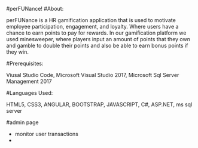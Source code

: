 #perFUNance!
#About:

perFUNance is a HR gamification application that is used to motivate employee participation, engagement, and loyalty. Where users have a chance to earn points to pay for rewards. In our gamification platform we used minesweeper, where players input an amount of points that they own and gamble to double their points and also be able to earn bonus points if they win.  

#Prerequisites:

Viusal Studio Code, Microsoft Visual Studio 2017, Microsoft Sql Server Management 2017

#Languages Used:

HTML5, CSS3, ANGULAR, BOOTSTRAP, JAVASCRIPT, C#, ASP.NET, ms sql server

#admin page

- monitor user transactions
- 




